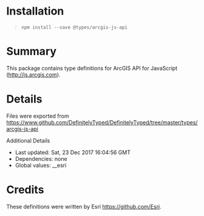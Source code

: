 # Installation
> `npm install --save @types/arcgis-js-api`

# Summary
This package contains type definitions for ArcGIS API for JavaScript (http://js.arcgis.com).

# Details
Files were exported from https://www.github.com/DefinitelyTyped/DefinitelyTyped/tree/master/types/arcgis-js-api

Additional Details
 * Last updated: Sat, 23 Dec 2017 16:04:56 GMT
 * Dependencies: none
 * Global values: __esri

# Credits
These definitions were written by Esri <https://github.com/Esri>.
